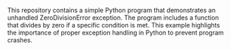 This repository contains a simple Python program that demonstrates an unhandled ZeroDivisionError exception. The program includes a function that divides by zero if a specific condition is met. This example highlights the importance of proper exception handling in Python to prevent program crashes.